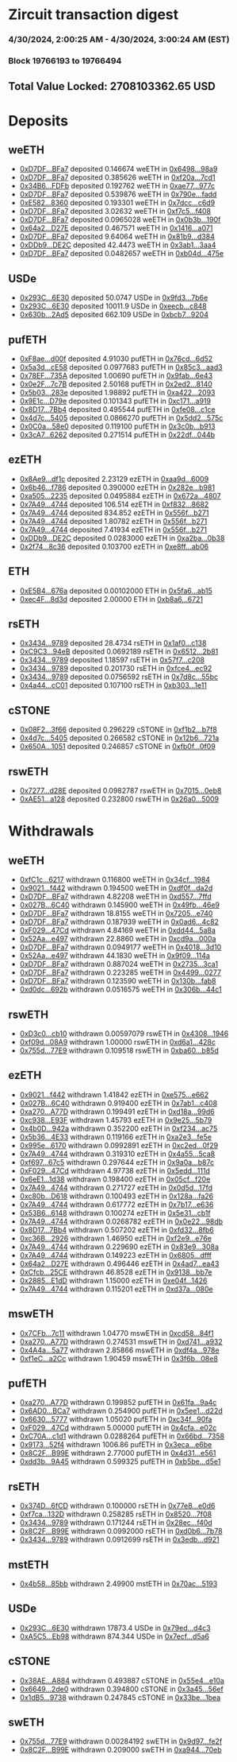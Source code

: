 # Zircuit transaction digest
### 4/30/2024, 2:00:25 AM - 4/30/2024, 3:00:24 AM (EST)
### Block 19766193 to 19766494

## Total Value Locked: 2708103362.65 USD

# Deposits
## weETH
- [0xD7DF...BFa7](https://etherscan.io/address/0xD7DF7E085214743530afF339aFC420c7c720BFa7) deposited 0.146674 weETH in [0x6498...98a9](https://etherscan.io/tx/0xD7DF7E085214743530afF339aFC420c7c720BFa7)
- [0xD7DF...BFa7](https://etherscan.io/address/0xD7DF7E085214743530afF339aFC420c7c720BFa7) deposited 0.385626 weETH in [0xf20a...7cd1](https://etherscan.io/tx/0xD7DF7E085214743530afF339aFC420c7c720BFa7)
- [0x34B6...FDFb](https://etherscan.io/address/0x34B65ED9Ab590d7B695537EE646300E27816FDFb) deposited 0.192762 weETH in [0xae77...977c](https://etherscan.io/tx/0x34B65ED9Ab590d7B695537EE646300E27816FDFb)
- [0xD7DF...BFa7](https://etherscan.io/address/0xD7DF7E085214743530afF339aFC420c7c720BFa7) deposited 0.539876 weETH in [0x790e...fadd](https://etherscan.io/tx/0xD7DF7E085214743530afF339aFC420c7c720BFa7)
- [0xE582...8360](https://etherscan.io/address/0xE5822DB774056DB36674dB2E53dD612d69758360) deposited 0.193301 weETH in [0x7dcc...c6d9](https://etherscan.io/tx/0xE5822DB774056DB36674dB2E53dD612d69758360)
- [0xD7DF...BFa7](https://etherscan.io/address/0xD7DF7E085214743530afF339aFC420c7c720BFa7) deposited 3.02632 weETH in [0xf7c5...f408](https://etherscan.io/tx/0xD7DF7E085214743530afF339aFC420c7c720BFa7)
- [0xD7DF...BFa7](https://etherscan.io/address/0xD7DF7E085214743530afF339aFC420c7c720BFa7) deposited 0.0965028 weETH in [0x0b3b...190f](https://etherscan.io/tx/0xD7DF7E085214743530afF339aFC420c7c720BFa7)
- [0x64a2...D27E](https://etherscan.io/address/0x64a22ec713F15052b3012a52708fBd19e8e1D27E) deposited 0.467571 weETH in [0x1416...a071](https://etherscan.io/tx/0x64a22ec713F15052b3012a52708fBd19e8e1D27E)
- [0xD7DF...BFa7](https://etherscan.io/address/0xD7DF7E085214743530afF339aFC420c7c720BFa7) deposited 9.64064 weETH in [0x81b9...d384](https://etherscan.io/tx/0xD7DF7E085214743530afF339aFC420c7c720BFa7)
- [0xDDb9...DE2C](https://etherscan.io/address/0xDDb92626B4737772FECA470E856C3d48719aDE2C) deposited 42.4473 weETH in [0x3ab1...3aa4](https://etherscan.io/tx/0xDDb92626B4737772FECA470E856C3d48719aDE2C)
- [0xD7DF...BFa7](https://etherscan.io/address/0xD7DF7E085214743530afF339aFC420c7c720BFa7) deposited 0.0482657 weETH in [0xb04d...475e](https://etherscan.io/tx/0xD7DF7E085214743530afF339aFC420c7c720BFa7)
## USDe
- [0x293C...6E30](https://etherscan.io/address/0x293C6937D8D82e05B01335F7B33FBA0c8e256E30) deposited 50.0747 USDe in [0x9fd3...7b6e](https://etherscan.io/tx/0x293C6937D8D82e05B01335F7B33FBA0c8e256E30)
- [0x293C...6E30](https://etherscan.io/address/0x293C6937D8D82e05B01335F7B33FBA0c8e256E30) deposited 10011.9 USDe in [0xeecb...c848](https://etherscan.io/tx/0x293C6937D8D82e05B01335F7B33FBA0c8e256E30)
- [0x630b...2Ad5](https://etherscan.io/address/0x630b1117BA7EDA4D97090B7B146eaa1Dd1712Ad5) deposited 662.109 USDe in [0xbcb7...9204](https://etherscan.io/tx/0x630b1117BA7EDA4D97090B7B146eaa1Dd1712Ad5)
## pufETH
- [0xF8ae...d00f](https://etherscan.io/address/0xF8ae97B415039964A38443CCCfa12f09690fd00f) deposited 4.91030 pufETH in [0x76cd...6d52](https://etherscan.io/tx/0xF8ae97B415039964A38443CCCfa12f09690fd00f)
- [0x5a3d...cE58](https://etherscan.io/address/0x5a3d751D27F6d75b7bd94fda80B8224E42d9cE58) deposited 0.0977683 pufETH in [0x85c3...aad3](https://etherscan.io/tx/0x5a3d751D27F6d75b7bd94fda80B8224E42d9cE58)
- [0x78EF...735A](https://etherscan.io/address/0x78EF8C9c29C1c365a6dD245426cc0eBFA2aD735A) deposited 1.00690 pufETH in [0x9fab...6e43](https://etherscan.io/tx/0x78EF8C9c29C1c365a6dD245426cc0eBFA2aD735A)
- [0x0e2F...7c7B](https://etherscan.io/address/0x0e2F87caFF6578374dEBa6A41c8157078ceC7c7B) deposited 2.50168 pufETH in [0x2ed2...8140](https://etherscan.io/tx/0x0e2F87caFF6578374dEBa6A41c8157078ceC7c7B)
- [0x5b03...283e](https://etherscan.io/address/0x5b035847a7A5341a028AC0084dD7FDdd9C04283e) deposited 1.98892 pufETH in [0xa422...2093](https://etherscan.io/tx/0x5b035847a7A5341a028AC0084dD7FDdd9C04283e)
- [0x9E1c...D79e](https://etherscan.io/address/0x9E1cC320d7813364F57BA34eC9c0707E52C2D79e) deposited 0.101343 pufETH in [0xc171...a919](https://etherscan.io/tx/0x9E1cC320d7813364F57BA34eC9c0707E52C2D79e)
- [0x8D17...7Bb4](https://etherscan.io/address/0x8D17851c043dd69EE8ba1e68fB8300B80e8E7Bb4) deposited 0.495544 pufETH in [0xfe08...c1ce](https://etherscan.io/tx/0x8D17851c043dd69EE8ba1e68fB8300B80e8E7Bb4)
- [0x4d7c...5405](https://etherscan.io/address/0x4d7cD8f4e0B60CcFa09aE648D5DbC73869185405) deposited 0.0866270 pufETH in [0x5dd2...575c](https://etherscan.io/tx/0x4d7cD8f4e0B60CcFa09aE648D5DbC73869185405)
- [0x0C0a...58e0](https://etherscan.io/address/0x0C0a710DF52f5781958f397965141f4F62A858e0) deposited 0.119100 pufETH in [0x3c0b...b913](https://etherscan.io/tx/0x0C0a710DF52f5781958f397965141f4F62A858e0)
- [0x3cA7...6262](https://etherscan.io/address/0x3cA7E46c70412CE4898292f258D6DFF7D15B6262) deposited 0.271514 pufETH in [0x22df...044b](https://etherscan.io/tx/0x3cA7E46c70412CE4898292f258D6DFF7D15B6262)
## ezETH
- [0x8Ae9...df1c](https://etherscan.io/address/0x8Ae96FC17CB393F85045520464766FfA6E85df1c) deposited 2.23129 ezETH in [0xaa9d...6009](https://etherscan.io/tx/0x8Ae96FC17CB393F85045520464766FfA6E85df1c)
- [0x6b46...f786](https://etherscan.io/address/0x6b46d77cE1e85aEd2c50bF91AAC72C7C3356f786) deposited 0.390000 ezETH in [0x282e...b981](https://etherscan.io/tx/0x6b46d77cE1e85aEd2c50bF91AAC72C7C3356f786)
- [0xa505...2235](https://etherscan.io/address/0xa50597DE45F0298678F8Ab96c44A805F830c2235) deposited 0.0495884 ezETH in [0x672a...4807](https://etherscan.io/tx/0xa50597DE45F0298678F8Ab96c44A805F830c2235)
- [0x7A49...4744](https://etherscan.io/address/0x7A493Be5c2ce014cD049Bf178a1ac0Db1B434744) deposited 106.514 ezETH in [0xf832...8682](https://etherscan.io/tx/0x7A493Be5c2ce014cD049Bf178a1ac0Db1B434744)
- [0x7A49...4744](https://etherscan.io/address/0x7A493Be5c2ce014cD049Bf178a1ac0Db1B434744) deposited 834.852 ezETH in [0x556f...b271](https://etherscan.io/tx/0x7A493Be5c2ce014cD049Bf178a1ac0Db1B434744)
- [0x7A49...4744](https://etherscan.io/address/0x7A493Be5c2ce014cD049Bf178a1ac0Db1B434744) deposited 1.80782 ezETH in [0x556f...b271](https://etherscan.io/tx/0x7A493Be5c2ce014cD049Bf178a1ac0Db1B434744)
- [0x7A49...4744](https://etherscan.io/address/0x7A493Be5c2ce014cD049Bf178a1ac0Db1B434744) deposited 7.41934 ezETH in [0x556f...b271](https://etherscan.io/tx/0x7A493Be5c2ce014cD049Bf178a1ac0Db1B434744)
- [0xDDb9...DE2C](https://etherscan.io/address/0xDDb92626B4737772FECA470E856C3d48719aDE2C) deposited 0.0283000 ezETH in [0xa2ba...0b38](https://etherscan.io/tx/0xDDb92626B4737772FECA470E856C3d48719aDE2C)
- [0x2f74...8c36](https://etherscan.io/address/0x2f7479Ad52a75EB90A9b2acfb296a39D41828c36) deposited 0.103700 ezETH in [0xe8ff...ab06](https://etherscan.io/tx/0x2f7479Ad52a75EB90A9b2acfb296a39D41828c36)
## ETH
- [0xE5B4...676a](https://etherscan.io/address/0xE5B42e90751690e866bAF815d8ec6375dDB4676a) deposited 0.00102000 ETH in [0x5fa6...ab15](https://etherscan.io/tx/0xE5B42e90751690e866bAF815d8ec6375dDB4676a)
- [0xec4F...8d3d](https://etherscan.io/address/0xec4F0B8cFCf22F95776e945C498B3D963cdB8d3d) deposited 2.00000 ETH in [0xb8a6...6721](https://etherscan.io/tx/0xec4F0B8cFCf22F95776e945C498B3D963cdB8d3d)
## rsETH
- [0x3434...9789](https://etherscan.io/address/0x34349c5569e7B846c3558961552D2202760A9789) deposited 28.4734 rsETH in [0x1af0...c138](https://etherscan.io/tx/0x34349c5569e7B846c3558961552D2202760A9789)
- [0xC9C3...94eB](https://etherscan.io/address/0xC9C3aCd71184Be854B27282360516929815994eB) deposited 0.0692189 rsETH in [0x6512...2b81](https://etherscan.io/tx/0xC9C3aCd71184Be854B27282360516929815994eB)
- [0x3434...9789](https://etherscan.io/address/0x34349c5569e7B846c3558961552D2202760A9789) deposited 1.18597 rsETH in [0x57f7...c208](https://etherscan.io/tx/0x34349c5569e7B846c3558961552D2202760A9789)
- [0x3434...9789](https://etherscan.io/address/0x34349c5569e7B846c3558961552D2202760A9789) deposited 0.201730 rsETH in [0xfce4...ec92](https://etherscan.io/tx/0x34349c5569e7B846c3558961552D2202760A9789)
- [0x3434...9789](https://etherscan.io/address/0x34349c5569e7B846c3558961552D2202760A9789) deposited 0.0756592 rsETH in [0x7d8c...55bc](https://etherscan.io/tx/0x34349c5569e7B846c3558961552D2202760A9789)
- [0x4a44...cC01](https://etherscan.io/address/0x4a4404d79268C4e25222da1595a91B977249cC01) deposited 0.107100 rsETH in [0xb303...1e11](https://etherscan.io/tx/0x4a4404d79268C4e25222da1595a91B977249cC01)
## cSTONE
- [0x08F2...3f66](https://etherscan.io/address/0x08F26fEF2C21f088e2BFE14e2ce8Df7D301c3f66) deposited 0.296229 cSTONE in [0xf1b2...b7f8](https://etherscan.io/tx/0x08F26fEF2C21f088e2BFE14e2ce8Df7D301c3f66)
- [0x4d7c...5405](https://etherscan.io/address/0x4d7cD8f4e0B60CcFa09aE648D5DbC73869185405) deposited 0.266582 cSTONE in [0x12b6...721a](https://etherscan.io/tx/0x4d7cD8f4e0B60CcFa09aE648D5DbC73869185405)
- [0x650A...1051](https://etherscan.io/address/0x650ADdAB7c3B8626fC9a4477579bE0b28FE41051) deposited 0.246857 cSTONE in [0xfb0f...0f09](https://etherscan.io/tx/0x650ADdAB7c3B8626fC9a4477579bE0b28FE41051)
## rswETH
- [0x7277...d28E](https://etherscan.io/address/0x7277d650e1fE09b077F2DD1c5A00e23cD4C2d28E) deposited 0.0982787 rswETH in [0x7015...0eb8](https://etherscan.io/tx/0x7277d650e1fE09b077F2DD1c5A00e23cD4C2d28E)
- [0xAE51...a128](https://etherscan.io/address/0xAE5183aC6c67E7bE913cB83B9B9A1b1910BBa128) deposited 0.232800 rswETH in [0x26a0...5009](https://etherscan.io/tx/0xAE5183aC6c67E7bE913cB83B9B9A1b1910BBa128)
# Withdrawals
## weETH
- [0xfC1c...6217](https://etherscan.io/address/0xfC1c5343B6277644830838Bf2EA0515B3c336217) withdrawn 0.116800 weETH in [0x34cf...1984](https://etherscan.io/tx/0xfC1c5343B6277644830838Bf2EA0515B3c336217)
- [0x9021...f442](https://etherscan.io/address/0x90212ce15f36A631DD53C0AFB6d607E3C501f442) withdrawn 0.194500 weETH in [0xdf0f...da2d](https://etherscan.io/tx/0x90212ce15f36A631DD53C0AFB6d607E3C501f442)
- [0xD7DF...BFa7](https://etherscan.io/address/0xD7DF7E085214743530afF339aFC420c7c720BFa7) withdrawn 4.82208 weETH in [0xd557...7ffd](https://etherscan.io/tx/0xD7DF7E085214743530afF339aFC420c7c720BFa7)
- [0x027B...6C40](https://etherscan.io/address/0x027B40b52F3093eB7f465b8B07694A8ceBb36C40) withdrawn 0.145900 weETH in [0x49fb...46e9](https://etherscan.io/tx/0x027B40b52F3093eB7f465b8B07694A8ceBb36C40)
- [0xD7DF...BFa7](https://etherscan.io/address/0xD7DF7E085214743530afF339aFC420c7c720BFa7) withdrawn 18.8155 weETH in [0x7205...e740](https://etherscan.io/tx/0xD7DF7E085214743530afF339aFC420c7c720BFa7)
- [0xD7DF...BFa7](https://etherscan.io/address/0xD7DF7E085214743530afF339aFC420c7c720BFa7) withdrawn 0.187939 weETH in [0x0ad6...4c82](https://etherscan.io/tx/0xD7DF7E085214743530afF339aFC420c7c720BFa7)
- [0xF029...47Cd](https://etherscan.io/address/0xF029B760b3a11b015Ea9BB43Ba506aAc1F6E47Cd) withdrawn 4.84169 weETH in [0xdd44...5a8a](https://etherscan.io/tx/0xF029B760b3a11b015Ea9BB43Ba506aAc1F6E47Cd)
- [0x52Aa...e497](https://etherscan.io/address/0x52Aa899454998Be5b000Ad077a46Bbe360F4e497) withdrawn 22.8860 weETH in [0xcd9a...000a](https://etherscan.io/tx/0x52Aa899454998Be5b000Ad077a46Bbe360F4e497)
- [0xD7DF...BFa7](https://etherscan.io/address/0xD7DF7E085214743530afF339aFC420c7c720BFa7) withdrawn 0.0949177 weETH in [0x4018...3d10](https://etherscan.io/tx/0xD7DF7E085214743530afF339aFC420c7c720BFa7)
- [0x52Aa...e497](https://etherscan.io/address/0x52Aa899454998Be5b000Ad077a46Bbe360F4e497) withdrawn 44.1830 weETH in [0x9f09...114a](https://etherscan.io/tx/0x52Aa899454998Be5b000Ad077a46Bbe360F4e497)
- [0xD7DF...BFa7](https://etherscan.io/address/0xD7DF7E085214743530afF339aFC420c7c720BFa7) withdrawn 0.887024 weETH in [0x2735...3ca1](https://etherscan.io/tx/0xD7DF7E085214743530afF339aFC420c7c720BFa7)
- [0xD7DF...BFa7](https://etherscan.io/address/0xD7DF7E085214743530afF339aFC420c7c720BFa7) withdrawn 0.223285 weETH in [0x4499...0277](https://etherscan.io/tx/0xD7DF7E085214743530afF339aFC420c7c720BFa7)
- [0xD7DF...BFa7](https://etherscan.io/address/0xD7DF7E085214743530afF339aFC420c7c720BFa7) withdrawn 0.123590 weETH in [0x130b...fab8](https://etherscan.io/tx/0xD7DF7E085214743530afF339aFC420c7c720BFa7)
- [0xd0dc...692b](https://etherscan.io/address/0xd0dc05BB8CF59A39032ebA6132Af25d2Eb3d692b) withdrawn 0.0516575 weETH in [0x306b...44c1](https://etherscan.io/tx/0xd0dc05BB8CF59A39032ebA6132Af25d2Eb3d692b)
## rswETH
- [0xD3c0...cb10](https://etherscan.io/address/0xD3c0065A7d7fFafd488AEaac514dDa1F97C1cb10) withdrawn 0.00597079 rswETH in [0x4308...1946](https://etherscan.io/tx/0xD3c0065A7d7fFafd488AEaac514dDa1F97C1cb10)
- [0xf09d...08A9](https://etherscan.io/address/0xf09dC0C0e39455449b018b32c08436D9ee1f08A9) withdrawn 1.00000 rswETH in [0xd6a1...428c](https://etherscan.io/tx/0xf09dC0C0e39455449b018b32c08436D9ee1f08A9)
- [0x755d...77E9](https://etherscan.io/address/0x755dAe73f129e0034B8FC2B2B3E7Fe9F07D077E9) withdrawn 0.109518 rswETH in [0xba60...b85d](https://etherscan.io/tx/0x755dAe73f129e0034B8FC2B2B3E7Fe9F07D077E9)
## ezETH
- [0x9021...f442](https://etherscan.io/address/0x90212ce15f36A631DD53C0AFB6d607E3C501f442) withdrawn 1.41842 ezETH in [0xe575...e662](https://etherscan.io/tx/0x90212ce15f36A631DD53C0AFB6d607E3C501f442)
- [0x027B...6C40](https://etherscan.io/address/0x027B40b52F3093eB7f465b8B07694A8ceBb36C40) withdrawn 0.919400 ezETH in [0x7ab1...c408](https://etherscan.io/tx/0x027B40b52F3093eB7f465b8B07694A8ceBb36C40)
- [0xa270...A77D](https://etherscan.io/address/0xa2708812f011A551738917B9DE78C5236aB8A77D) withdrawn 0.199491 ezETH in [0xd18a...99d6](https://etherscan.io/tx/0xa2708812f011A551738917B9DE78C5236aB8A77D)
- [0xc938...E93F](https://etherscan.io/address/0xc938992123C9d67B30155b99978dceEb12F0E93F) withdrawn 1.45793 ezETH in [0x9e25...5b79](https://etherscan.io/tx/0xc938992123C9d67B30155b99978dceEb12F0E93F)
- [0x4b0D...942a](https://etherscan.io/address/0x4b0Df2D340cDE96797bD8B98bC44ac2650B7942a) withdrawn 0.352200 ezETH in [0xf234...ac75](https://etherscan.io/tx/0x4b0Df2D340cDE96797bD8B98bC44ac2650B7942a)
- [0x5b36...4E33](https://etherscan.io/address/0x5b360F53220C54B3403867e4680EC2a73F244E33) withdrawn 0.119166 ezETH in [0xa2e3...fe5e](https://etherscan.io/tx/0x5b360F53220C54B3403867e4680EC2a73F244E33)
- [0x995e...6170](https://etherscan.io/address/0x995e52731c4eDB8959949b17f9b8300Ad6Eb6170) withdrawn 0.0992891 ezETH in [0xc2ed...0f29](https://etherscan.io/tx/0x995e52731c4eDB8959949b17f9b8300Ad6Eb6170)
- [0x7A49...4744](https://etherscan.io/address/0x7A493Be5c2ce014cD049Bf178a1ac0Db1B434744) withdrawn 0.319310 ezETH in [0x4a55...5ca8](https://etherscan.io/tx/0x7A493Be5c2ce014cD049Bf178a1ac0Db1B434744)
- [0xf697...67c5](https://etherscan.io/address/0xf697ba12Af5020a3CF2a5cb1525989F2402a67c5) withdrawn 0.297644 ezETH in [0x9a0a...b87c](https://etherscan.io/tx/0xf697ba12Af5020a3CF2a5cb1525989F2402a67c5)
- [0xF029...47Cd](https://etherscan.io/address/0xF029B760b3a11b015Ea9BB43Ba506aAc1F6E47Cd) withdrawn 4.97738 ezETH in [0x5edd...111d](https://etherscan.io/tx/0xF029B760b3a11b015Ea9BB43Ba506aAc1F6E47Cd)
- [0x6eE1...1d38](https://etherscan.io/address/0x6eE16Ccbc33A6dB51273DB8cee6DcE9Bd55E1d38) withdrawn 0.198400 ezETH in [0x05cf...f20e](https://etherscan.io/tx/0x6eE16Ccbc33A6dB51273DB8cee6DcE9Bd55E1d38)
- [0x7A49...4744](https://etherscan.io/address/0x7A493Be5c2ce014cD049Bf178a1ac0Db1B434744) withdrawn 0.271727 ezETH in [0x0d5d...17fd](https://etherscan.io/tx/0x7A493Be5c2ce014cD049Bf178a1ac0Db1B434744)
- [0xc80b...D618](https://etherscan.io/address/0xc80bCc40992543C30Ec21536635C07E83E66D618) withdrawn 0.100493 ezETH in [0x128a...fa26](https://etherscan.io/tx/0xc80bCc40992543C30Ec21536635C07E83E66D618)
- [0x7A49...4744](https://etherscan.io/address/0x7A493Be5c2ce014cD049Bf178a1ac0Db1B434744) withdrawn 0.617772 ezETH in [0x7b17...e636](https://etherscan.io/tx/0x7A493Be5c2ce014cD049Bf178a1ac0Db1B434744)
- [0x53B6...6148](https://etherscan.io/address/0x53B67d81C6661BeD6Adb487C6916777dB70d6148) withdrawn 0.100274 ezETH in [0x5e31...cb1f](https://etherscan.io/tx/0x53B67d81C6661BeD6Adb487C6916777dB70d6148)
- [0x7A49...4744](https://etherscan.io/address/0x7A493Be5c2ce014cD049Bf178a1ac0Db1B434744) withdrawn 0.0268782 ezETH in [0x0e22...98db](https://etherscan.io/tx/0x7A493Be5c2ce014cD049Bf178a1ac0Db1B434744)
- [0x8D17...7Bb4](https://etherscan.io/address/0x8D17851c043dd69EE8ba1e68fB8300B80e8E7Bb4) withdrawn 0.507202 ezETH in [0xfd32...8fb6](https://etherscan.io/tx/0x8D17851c043dd69EE8ba1e68fB8300B80e8E7Bb4)
- [0xc36B...2926](https://etherscan.io/address/0xc36Bd3Fe9245775DBcF27Dcf01225FF48D862926) withdrawn 1.46950 ezETH in [0xf2e9...e76e](https://etherscan.io/tx/0xc36Bd3Fe9245775DBcF27Dcf01225FF48D862926)
- [0x7A49...4744](https://etherscan.io/address/0x7A493Be5c2ce014cD049Bf178a1ac0Db1B434744) withdrawn 0.229690 ezETH in [0x83e9...308a](https://etherscan.io/tx/0x7A493Be5c2ce014cD049Bf178a1ac0Db1B434744)
- [0x7A49...4744](https://etherscan.io/address/0x7A493Be5c2ce014cD049Bf178a1ac0Db1B434744) withdrawn 0.149223 ezETH in [0x6805...dfff](https://etherscan.io/tx/0x7A493Be5c2ce014cD049Bf178a1ac0Db1B434744)
- [0x64a2...D27E](https://etherscan.io/address/0x64a22ec713F15052b3012a52708fBd19e8e1D27E) withdrawn 0.496446 ezETH in [0x4ad7...ea43](https://etherscan.io/tx/0x64a22ec713F15052b3012a52708fBd19e8e1D27E)
- [0xCfcb...25CE](https://etherscan.io/address/0xCfcbc21bcC9b742f2B46BF7Cb86c0955cF3A25CE) withdrawn 46.8528 ezETH in [0x9138...bb7e](https://etherscan.io/tx/0xCfcbc21bcC9b742f2B46BF7Cb86c0955cF3A25CE)
- [0x2885...E1dD](https://etherscan.io/address/0x288543736523c5053D642Ce659C4182a2D3AE1dD) withdrawn 1.15000 ezETH in [0xe04f...1426](https://etherscan.io/tx/0x288543736523c5053D642Ce659C4182a2D3AE1dD)
- [0x7A49...4744](https://etherscan.io/address/0x7A493Be5c2ce014cD049Bf178a1ac0Db1B434744) withdrawn 0.115201 ezETH in [0xd37a...080e](https://etherscan.io/tx/0x7A493Be5c2ce014cD049Bf178a1ac0Db1B434744)
## mswETH
- [0x7CFb...7c11](https://etherscan.io/address/0x7CFb11E1e07a72b642a63C474F327997c1e07c11) withdrawn 1.04770 mswETH in [0xcd58...84f1](https://etherscan.io/tx/0x7CFb11E1e07a72b642a63C474F327997c1e07c11)
- [0xa270...A77D](https://etherscan.io/address/0xa2708812f011A551738917B9DE78C5236aB8A77D) withdrawn 0.274531 mswETH in [0xd741...a932](https://etherscan.io/tx/0xa2708812f011A551738917B9DE78C5236aB8A77D)
- [0x4A4a...5a77](https://etherscan.io/address/0x4A4a82D5956c864b70D7d8eE7c21591a56Fd5a77) withdrawn 2.85866 mswETH in [0xdf4a...978e](https://etherscan.io/tx/0x4A4a82D5956c864b70D7d8eE7c21591a56Fd5a77)
- [0xf1eC...a2Cc](https://etherscan.io/address/0xf1eC7D8d8692c90BC7Af7C34369e3A0817B6a2Cc) withdrawn 1.90459 mswETH in [0x3f6b...08e8](https://etherscan.io/tx/0xf1eC7D8d8692c90BC7Af7C34369e3A0817B6a2Cc)
## pufETH
- [0xa270...A77D](https://etherscan.io/address/0xa2708812f011A551738917B9DE78C5236aB8A77D) withdrawn 0.199852 pufETH in [0x61fa...9a4c](https://etherscan.io/tx/0xa2708812f011A551738917B9DE78C5236aB8A77D)
- [0x6AD0...BCa7](https://etherscan.io/address/0x6AD0f7e6f008FaDcDE9Cf73B6819Ed42359BBCa7) withdrawn 0.254900 pufETH in [0x5ee1...d22d](https://etherscan.io/tx/0x6AD0f7e6f008FaDcDE9Cf73B6819Ed42359BBCa7)
- [0x6630...5777](https://etherscan.io/address/0x6630BC2B9Fd0e93fB0aDb31A65cefe74179A5777) withdrawn 1.05020 pufETH in [0xc34f...90fa](https://etherscan.io/tx/0x6630BC2B9Fd0e93fB0aDb31A65cefe74179A5777)
- [0xF029...47Cd](https://etherscan.io/address/0xF029B760b3a11b015Ea9BB43Ba506aAc1F6E47Cd) withdrawn 5.00000 pufETH in [0x4cfa...e02c](https://etherscan.io/tx/0xF029B760b3a11b015Ea9BB43Ba506aAc1F6E47Cd)
- [0xC70A...c1d1](https://etherscan.io/address/0xC70Aff2Ab0762651F09C3D115101520Bb373c1d1) withdrawn 0.0288264 pufETH in [0x66bd...7358](https://etherscan.io/tx/0xC70Aff2Ab0762651F09C3D115101520Bb373c1d1)
- [0x9173...52f4](https://etherscan.io/address/0x9173b85059C8324f66337059c1e93eBb7bDe52f4) withdrawn 1006.86 pufETH in [0x3eca...e6be](https://etherscan.io/tx/0x9173b85059C8324f66337059c1e93eBb7bDe52f4)
- [0x8C2F...B99E](https://etherscan.io/address/0x8C2F9E6686c6245c80CA948fd196226b900DB99E) withdrawn 2.77000 pufETH in [0x4d31...e561](https://etherscan.io/tx/0x8C2F9E6686c6245c80CA948fd196226b900DB99E)
- [0xdd3b...9A45](https://etherscan.io/address/0xdd3b797443287753014B128dee509fBd064d9A45) withdrawn 0.599325 pufETH in [0xb5be...d5e1](https://etherscan.io/tx/0xdd3b797443287753014B128dee509fBd064d9A45)
## rsETH
- [0x374D...6fCD](https://etherscan.io/address/0x374D5221a4367fe746cC6C92D333C6ce15386fCD) withdrawn 0.100000 rsETH in [0x77e8...e0d6](https://etherscan.io/tx/0x374D5221a4367fe746cC6C92D333C6ce15386fCD)
- [0xf7ca...132D](https://etherscan.io/address/0xf7ca6308f6c07Fd642f2cF9C9858EF4450C9132D) withdrawn 0.258285 rsETH in [0x8520...7f08](https://etherscan.io/tx/0xf7ca6308f6c07Fd642f2cF9C9858EF4450C9132D)
- [0x3434...9789](https://etherscan.io/address/0x34349c5569e7B846c3558961552D2202760A9789) withdrawn 0.171244 rsETH in [0x28ec...f40d](https://etherscan.io/tx/0x34349c5569e7B846c3558961552D2202760A9789)
- [0x8C2F...B99E](https://etherscan.io/address/0x8C2F9E6686c6245c80CA948fd196226b900DB99E) withdrawn 0.0992000 rsETH in [0xd0b6...7b78](https://etherscan.io/tx/0x8C2F9E6686c6245c80CA948fd196226b900DB99E)
- [0x3434...9789](https://etherscan.io/address/0x34349c5569e7B846c3558961552D2202760A9789) withdrawn 0.0912699 rsETH in [0x3edb...d921](https://etherscan.io/tx/0x34349c5569e7B846c3558961552D2202760A9789)
## mstETH
- [0x4b58...85bb](https://etherscan.io/address/0x4b58145d1F0D16985BA42B1066a60C26014e85bb) withdrawn 2.49900 mstETH in [0x70ac...5193](https://etherscan.io/tx/0x4b58145d1F0D16985BA42B1066a60C26014e85bb)
## USDe
- [0x293C...6E30](https://etherscan.io/address/0x293C6937D8D82e05B01335F7B33FBA0c8e256E30) withdrawn 17873.4 USDe in [0x79ed...d4c3](https://etherscan.io/tx/0x293C6937D8D82e05B01335F7B33FBA0c8e256E30)
- [0xA5C5...Eb98](https://etherscan.io/address/0xA5C513C3eC2BbdD1BC92815659895A626e65Eb98) withdrawn 874.344 USDe in [0x7ecf...d5a6](https://etherscan.io/tx/0xA5C513C3eC2BbdD1BC92815659895A626e65Eb98)
## cSTONE
- [0x38AE...A884](https://etherscan.io/address/0x38AEE5584c02fd0dAB4F92D6F015Ec3B3849A884) withdrawn 0.493887 cSTONE in [0x55e4...e10a](https://etherscan.io/tx/0x38AEE5584c02fd0dAB4F92D6F015Ec3B3849A884)
- [0x6649...2de0](https://etherscan.io/address/0x6649c41286674ef8b11deff329a2993aDA132de0) withdrawn 0.394800 cSTONE in [0x3a45...56ef](https://etherscan.io/tx/0x6649c41286674ef8b11deff329a2993aDA132de0)
- [0x1dB5...9738](https://etherscan.io/address/0x1dB5E2D74313f7643955054d2518BEC663Bc9738) withdrawn 0.247845 cSTONE in [0x33be...1bea](https://etherscan.io/tx/0x1dB5E2D74313f7643955054d2518BEC663Bc9738)
## swETH
- [0x755d...77E9](https://etherscan.io/address/0x755dAe73f129e0034B8FC2B2B3E7Fe9F07D077E9) withdrawn 0.00284192 swETH in [0x9d97...fe2f](https://etherscan.io/tx/0x755dAe73f129e0034B8FC2B2B3E7Fe9F07D077E9)
- [0x8C2F...B99E](https://etherscan.io/address/0x8C2F9E6686c6245c80CA948fd196226b900DB99E) withdrawn 0.209000 swETH in [0xa944...70eb](https://etherscan.io/tx/0x8C2F9E6686c6245c80CA948fd196226b900DB99E)
